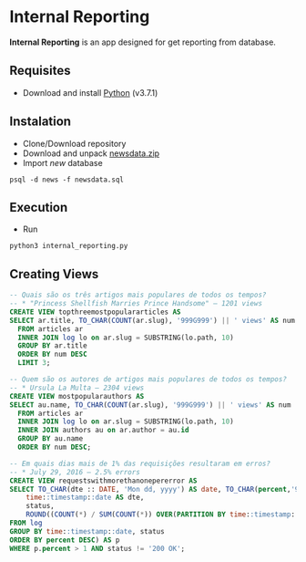 # Internal Reporting

**Internal Reporting** is an app designed for get reporting from database.


## Requisites

* Download and install [Python](https://www.python.org/downloads/) (v3.7.1)

## Instalation

* Clone/Download repository
* Download and unpack [newsdata.zip](https://d17h27t6h515a5.cloudfront.net/topher/2016/August/57b5f748_newsdata/newsdata.zip)
* Import *new* database
```
psql -d news -f newsdata.sql
```

## Execution

* Run 
```
python3 internal_reporting.py
```

## Creating Views

```sql
-- Quais são os três artigos mais populares de todos os tempos?
-- * "Princess Shellfish Marries Prince Handsome" — 1201 views
CREATE VIEW topthreemostpopulararticles AS
SELECT ar.title, TO_CHAR(COUNT(ar.slug), '999G999') || ' views' AS num
  FROM articles ar
  INNER JOIN log lo on ar.slug = SUBSTRING(lo.path, 10)
  GROUP BY ar.title
  ORDER BY num DESC
  LIMIT 3;
```
```sql
-- Quem são os autores de artigos mais populares de todos os tempos?
-- * Ursula La Multa — 2304 views
CREATE VIEW mostpopularauthors AS
SELECT au.name, TO_CHAR(COUNT(ar.slug), '999G999') || ' views' AS num
  FROM articles ar
  INNER JOIN log lo on ar.slug = SUBSTRING(lo.path, 10)
  INNER JOIN authors au on ar.author = au.id
  GROUP BY au.name
  ORDER BY num DESC;
```
```sql
-- Em quais dias mais de 1% das requisições resultaram em erros?
-- * July 29, 2016 — 2.5% errors
CREATE VIEW requestswithmorethanonepererror AS
SELECT TO_CHAR(dte :: DATE, 'Mon dd, yyyy') AS date, TO_CHAR(percent,'999D99%') || ' errors' AS percentage FROM (SELECT 
    time::timestamp::date AS dte,
    status,
    ROUND((COUNT(*) / SUM(COUNT(*)) OVER(PARTITION BY time::timestamp::date) ) * 100,2) AS percent 
FROM log
GROUP BY time::timestamp::date, status
ORDER BY percent DESC) AS p
WHERE p.percent > 1 AND status != '200 OK';
```